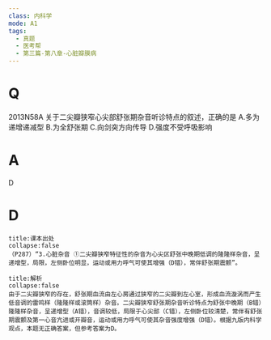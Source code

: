 ```yaml
---
class: 内科学
mode: A1
tags:
  - 真题
  - 医考帮
  - 第三篇-第八章-心脏瓣膜病
---
```


# Q
2013N58A 关于二尖瓣狭窄心尖部舒张期杂音听诊特点的叙述，正确的是
A.多为递增递减型
B.为全舒张期
C.向剑突方向传导
D.强度不受呼吸影响

# A
D
# D
```ad-note
title:课本出处
collapse:false
（P287）“3.心脏杂音 ①二尖瓣狭窄特征性的杂音为心尖区舒张中晚期低调的隆隆样杂音，呈递增型，局限，左侧卧位明显，运动或用力呼气可使其增强（D错），常伴舒张期震颤”。
```

```ad-summary
title:解析
collapse:false
由于二尖瓣狭窄的存在，舒张期血流由左心房通过狭窄的二尖瓣到左心室，形成血流漩涡而产生低音调的雷鸣样（隆隆样或滚筒样）杂音。二尖瓣狭窄舒张期杂音听诊特点为舒张中晚期（B错）隆隆样杂音，呈递增型（A错），音调较低，局限于心尖部（C错），左侧卧位较清楚，常伴有舒张期震颤及第一心音亢进或开瓣音，运动或用力呼气可使其杂音强度增强（D错）。根据九版内科学观点，本题无正确答案，但参考答案为D。
```

